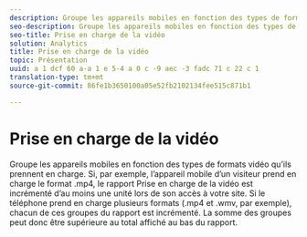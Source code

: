 ```yaml
---
description: Groupe les appareils mobiles en fonction des types de formats vidéo qu’ils prennent en charge. Si, par exemple, l’appareil mobile d’un visiteur prend en charge le format .mp4, le rapport Prise en charge de la vidéo est incrémenté d’au moins une unité lors de son accès à votre site. Si le téléphone prend en charge plusieurs formats (.mp4 et .wmv, par exemple), chacun de ces groupes du rapport est incrémenté. La somme des groupes peut donc être supérieure au total affiché au bas du rapport.
seo-description: Groupe les appareils mobiles en fonction des types de formats vidéo qu’ils prennent en charge. Si, par exemple, l’appareil mobile d’un visiteur prend en charge le format .mp4, le rapport Prise en charge de la vidéo est incrémenté d’au moins une unité lors de son accès à votre site. Si le téléphone prend en charge plusieurs formats (.mp4 et .wmv, par exemple), chacun de ces groupes du rapport est incrémenté. La somme des groupes peut donc être supérieure au total affiché au bas du rapport.
seo-title: Prise en charge de la vidéo
solution: Analytics
title: Prise en charge de la vidéo
topic: Présentation
uuid: a 1 dcf 60 a-a 1 e 5-4 a 0 c -9 aec -3 fadc 71 c 22 c 1
translation-type: tm+mt
source-git-commit: 86fe1b3650100a05e52fb2102134fee515c871b1

---
```



# Prise en charge de la vidéo

Groupe les appareils mobiles en fonction des types de formats vidéo qu’ils prennent en charge. Si, par exemple, l’appareil mobile d’un visiteur prend en charge le format .mp4, le rapport Prise en charge de la vidéo est incrémenté d’au moins une unité lors de son accès à votre site. Si le téléphone prend en charge plusieurs formats (.mp4 et .wmv, par exemple), chacun de ces groupes du rapport est incrémenté. La somme des groupes peut donc être supérieure au total affiché au bas du rapport.

